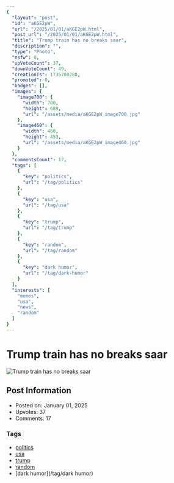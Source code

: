 ```yaml
---
{
  "layout": "post",
  "id": "aKGE2pW",
  "url": "/2025/01/01/aKGE2pW.html",
  "post_url": "/2025/01/01/aKGE2pW.html",
  "title": "Trump train has no breaks saar",
  "description": "",
  "type": "Photo",
  "nsfw": 0,
  "upVoteCount": 37,
  "downVoteCount": 49,
  "creationTs": 1735700288,
  "promoted": 0,
  "badges": [],
  "images": {
    "image700": {
      "width": 700,
      "height": 689,
      "url": "/assets/media/aKGE2pW_image700.jpg"
    },
    "image460": {
      "width": 460,
      "height": 453,
      "url": "/assets/media/aKGE2pW_image460.jpg"
    }
  },
  "commentsCount": 17,
  "tags": [
    {
      "key": "politics",
      "url": "/tag/politics"
    },
    {
      "key": "usa",
      "url": "/tag/usa"
    },
    {
      "key": "trump",
      "url": "/tag/trump"
    },
    {
      "key": "random",
      "url": "/tag/random"
    },
    {
      "key": "dark humor",
      "url": "/tag/dark-humor"
    }
  ],
  "interests": [
    "memes",
    "usa",
    "news",
    "random"
  ]
}
---
```


# Trump train has no breaks saar

![Trump train has no breaks saar](/assets/media/aKGE2pW_image700.jpg)

## Post Information

- Posted on: January 01, 2025
- Upvotes: 37
- Comments: 17

### Tags

- [politics](/tag/politics)
- [usa](/tag/usa)
- [trump](/tag/trump)
- [random](/tag/random)
- [dark humor](/tag/dark humor)
